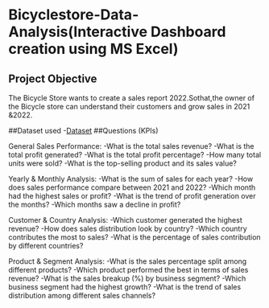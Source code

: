 # Bicyclestore-Data-Analysis(Interactive Dashboard creation using MS Excel)
## Project Objective
The Bicycle Store wants to create a sales report 2022.Sothat,the owner of the Bicycle store can understand their customers and grow sales in 2021 &2022.

##Dataset used
-<a href="https://github.com/Bhargavisri-pusala/Data-Analysis-Dashboard/blob/main/Sales%20Dataset-1.xlsx">Dataset</a>
##Questions (KPIs)

General Sales Performance:
-What is the total sales revenue?
-What is the total profit generated?
-What is the total profit percentage?
-How many total units were sold?
-What is the top-selling product and its sales value? 

Yearly & Monthly Analysis:
-What is the sum of sales for each year?
-How does sales performance compare between 2021 and 2022?
-Which month had the highest sales or profit?
-What is the trend of profit generation over the months?
-Which months saw a decline in profit?

Customer & Country Analysis:
-Which customer generated the highest revenue?
-How does sales distribution look by country?
-Which country contributes the most to sales?
-What is the percentage of sales contribution by different countries?

Product & Segment Analysis:
-What is the sales percentage split among different products?
-Which product performed the best in terms of sales revenue?
-What is the sales breakup (%) by business segment?
-Which business segment had the highest growth?
-What is the trend of sales distribution among different sales channels?


 
